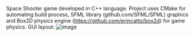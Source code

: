 Space Shooter game developed in C++ language. 
Project uses CMake for automating build process, SFML library (github.com/SFML/SFML) graphics and Box2D physics engine (https://github.com/erincatto/box2d) for game physics. 
GUI layout: 
![image](https://github.com/isokolovic/SpaceShooterGame/assets/18165294/a3f5823b-699a-4c6b-88c2-89e5edf60170)

